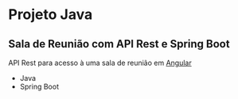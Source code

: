 # Projeto Java

## Sala de Reunião com API Rest e Spring Boot
API Rest para acesso à uma sala de reunião em [Angular](https://github.com/OptionSistemas/client-room-java-spring)

- Java
- Spring Boot
